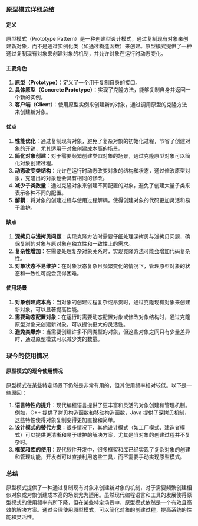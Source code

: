 ### 原型模式详细总结

#### 定义
原型模式（Prototype Pattern）是一种创建型设计模式，通过复制现有对象来创建新对象，而不是通过实例化类（如通过构造函数）来创建。原型模式提供了一种通过复制现有对象来创建对象的机制，并允许对象在运行时动态变化。

#### 主要角色
1. **原型（Prototype）**：定义了一个用于复制自身的接口。
2. **具体原型（Concrete Prototype）**：实现了克隆方法，能够复制自身并返回一个新的实例。
3. **客户端（Client）**：使用原型实例来创建新的对象，通过调用原型的克隆方法来创建新对象。

#### 优点
1. **性能优化**：通过复制现有对象，避免了复杂对象的初始化过程，节省了创建对象的开销，尤其适用于对象创建成本高的场景。
2. **简化对象创建**：对于需要频繁创建类似对象的场景，通过克隆原型对象可以简化对象创建过程。
3. **动态改变类结构**：允许在运行时动态改变对象的结构和状态，通过修改原型对象，克隆出的对象也会具有相同的修改。
4. **减少子类数量**：通过克隆对象来创建不同配置的对象，避免了创建大量子类来表示各种不同的配置。
5. **解耦**：将对象的创建过程与使用过程解耦，使得创建对象的代码更加灵活和易于维护。

#### 缺点
1. **深拷贝与浅拷贝问题**：实现克隆方法时需要仔细处理深拷贝与浅拷贝问题，确保复制的对象与原对象在独立性和一致性上的需求。
2. **复杂性增加**：在需要处理复杂对象关系时，实现克隆方法可能会增加代码复杂性。
3. **对象状态不易维护**：在对象状态复杂且频繁变化的情况下，管理原型对象的状态和一致性可能会变得困难。

#### 使用场景
1. **对象创建成本高**：当对象的创建过程复杂或昂贵时，通过克隆现有对象来创建新对象，可以显著提高性能。
2. **需要动态配置对象**：在运行时需要动态配置对象或修改对象结构时，通过克隆原型对象来创建新对象，可以提供更大的灵活性。
3. **避免类爆炸**：当需要创建许多不同类型的对象，但这些对象之间只有少量差异时，通过原型模式可以减少类的数量。

### 现今的使用情况

#### 原型模式的现今使用情况

原型模式在某些特定场景下仍然是非常有用的，但其使用频率相对较低。以下是一些原因：

1. **语言特性的提升**：现代编程语言提供了更丰富和灵活的对象创建和管理机制。例如，C++ 提供了拷贝构造函数和移动构造函数，Java 提供了深拷贝机制，这些特性使得对象复制变得更加直接和简单。
2. **设计模式的替代方案**：很多情况下，其他设计模式（如工厂模式、建造者模式）可以提供更清晰和易于维护的解决方案，尤其是当对象的创建过程并不复杂时。
3. **框架和库的使用**：现代软件开发中，很多框架和库已经实现了复杂对象的创建和管理功能，开发者可以直接利用这些工具，而不需要手动实现原型模式。

### 总结

原型模式提供了一种通过复制现有对象来创建新对象的机制，对于需要频繁创建相似对象或对象创建成本高的场景尤为适用。虽然现代编程语言和工具的发展使得原型模式的使用频率有所下降，但在某些特定场景中，原型模式依然是一个有效且高效的解决方案。通过合理使用原型模式，可以简化对象的创建过程，提高系统的性能和灵活性。